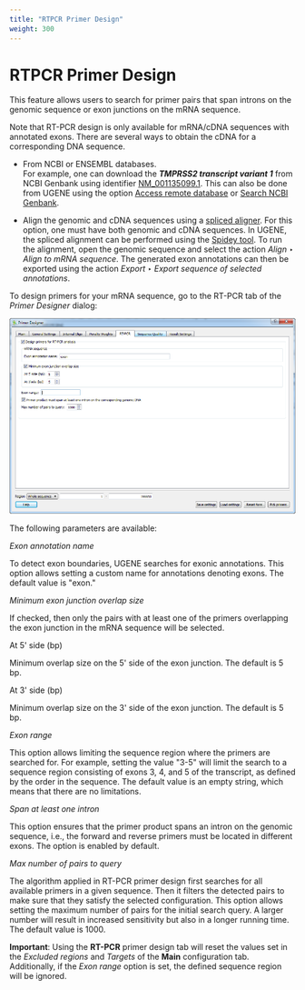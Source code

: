 ```yaml
---
title: "RTPCR Primer Design"
weight: 300
---
```


# RTPCR Primer Design

This feature allows users to search for primer pairs that span introns on the genomic sequence or exon junctions on the mRNA sequence.

Note that RT-PCR design is only available for mRNA/cDNA sequences with annotated exons. There are several ways to obtain the cDNA for a corresponding DNA sequence.

* From NCBI or ENSEMBL databases.  
  For example, one can download the **_TMPRSS2 transcript variant 1_** from NCBI Genbank using identifier [NM\_001135099.1](http://www.ncbi.nlm.nih.gov/nuccore/NM_001135099.1).
  This can also be done from UGENE using the option [Access remote database](../../basic-functions/fetching-data-from-remote-database) or [Search NCBI Genbank](../../basic-functions/searching-ncbi-genbank).

* Align the genomic and cDNA sequences using a [spliced aligner](../spliced-alignment-mrna-and-cdna).
  For this option, one must have both genomic and cDNA sequences.
  In UGENE, the spliced alignment can be performed using the [Spidey tool](../spliced-alignment-mrna-and-cdna).
  To run the alignment, open the genomic sequence and select the action _Align_ ‣ _Align to mRNA sequence_.
  The generated exon annotations can then be exported using the action _Export_ ‣ _Export sequence of selected annotations_.

To design primers for your mRNA sequence, go to the RT-PCR tab of the _Primer Designer_ dialog:

![](/images/65930921/65930922.png)

The following parameters are available:

_Exon annotation name_

To detect exon boundaries, UGENE searches for exonic annotations. This option allows setting a custom name for annotations denoting exons. The default value is "exon."

_Minimum exon junction overlap size_

If checked, then only the pairs with at least one of the primers overlapping the exon junction in the mRNA sequence will be selected.

At 5' side (bp)

Minimum overlap size on the 5' side of the exon junction. The default is 5 bp.

At 3' side (bp)

Minimum overlap size on the 3' side of the exon junction. The default is 5 bp.

_Exon range_

This option allows limiting the sequence region where the primers are searched for. For example, setting the value "3-5" will limit the search to a sequence region consisting of exons 3, 4, and 5 of the transcript, as defined by the order in the sequence. The default value is an empty string, which means that there are no limitations.

_Span at least one intron_

This option ensures that the primer product spans an intron on the genomic sequence, i.e., the forward and reverse primers must be located in different exons. The option is enabled by default.

_Max number of pairs to query_

The algorithm applied in RT-PCR primer design first searches for all available primers in a given sequence. Then it filters the detected pairs to make sure that they satisfy the selected configuration. This option allows setting the maximum number of pairs for the initial search query. A larger number will result in increased sensitivity but also in a longer running time. The default value is 1000.

**Important**: Using the **RT-PCR** primer design tab will reset the values set in the _Excluded regions_ and _Targets_ of the **Main** configuration tab. Additionally, if the _Exon range_ option is set, the defined sequence region will be ignored.